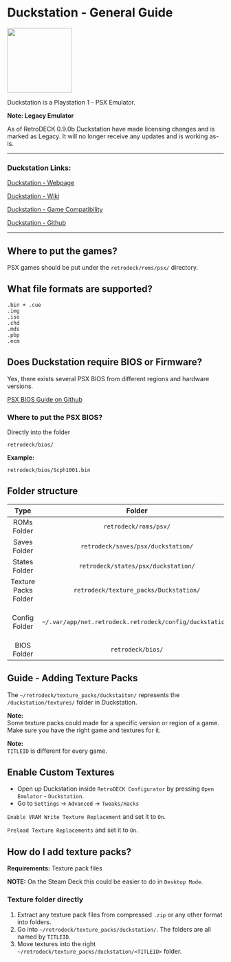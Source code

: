 # Duckstation - General Guide

<img src="../../../wiki_images/logos/duckstation-logo.png" width="150">

Duckstation is a Playstation 1 - PSX Emulator.

**Note: Legacy Emulator**

As of RetroDECK 0.9.0b Duckstation have made licensing changes and is marked as Legacy. It will no longer receive any updates and is working as-is. 

---

### Duckstation Links:

[Duckstation - Webpage](https://www.duckstation.org/)

[Duckstation - Wiki](https://www.duckstation.org/wiki/)

[Duckstation - Game Compatibility](https://docs.google.com/spreadsheets/d/e/2PACX-1vRE0jjiK_aldpICoy5kVQlpk2f81Vo6P4p9vfg4d7YoTOoDlH4PQHoXjTD2F7SdN8SSBLoEAItaIqQo/pubhtml)

[Duckstation - Github](https://github.com/stenzek/duckstation)

---


## Where to put the games?

PSX games should be put under the `retrodeck/roms/psx/` directory.

## What file formats are supported?

```
.bin + .cue
.img
.iso
.chd
.mds
.pbp
.ecm 
```

## Does Duckstation require BIOS or Firmware?

Yes, there exists several PSX BIOS from different regions and hardware versions.

[PSX BIOS Guide on Github](https://github.com/LiquidSevens/psx-models-bios-guide)


### Where to put the PSX BIOS?

Directly into the folder

`retrodeck/bios/`

**Example:**

`retrodeck/bios/Scph1001.bin`

## Folder structure

| Type    | Folder                 |          Comment     | 
|  :---:  | :---:                  |             :---:     |
| ROMs Folder |`retrodeck/roms/psx/` |                               |  
| Saves Folder |`retrodeck/saves/psx/duckstation/` |                               |  
| States Folder |`retrodeck/states/psx/duckstation/` |                               |  
| Texture Packs Folder |`retrodeck/texture_packs/Duckstation/` |       Corresponds to `duckstation/textures` folder                        | 
| Config Folder |`~/.var/app/net.retrodeck.retrodeck/config/duckstation/`         |   `settings.xml`, `gameProfiles` folder, `controllerProfiles` folder|
| BIOS Folder | `retrodeck/bios/` | |

## Guide - Adding Texture Packs

The `~/retrodeck/texture_packs/duckstaiton/` represents the `/duckstation/textures/` folder in Duckstation.

**Note:** <br>
Some texture packs could made for a specific version or region of a game. Make sure you have the right game and textures for it.

**Note:**<br>
`TITLEID` is different for every game.

## Enable Custom Textures

- Open up Duckstation inside `RetroDECK Configurator` by pressing `Open Emulator` - `Duckstation`.
- Go to `Settings` -> `Advanced` -> `Tweaks/Hacks` <br>

`Enable VRAM Write Texture Replacement` and set it to `On`.<br>

`Preload Texture Replacements` and set it to `On`.<br>


## How do I add texture packs?

**Requirements:** Texture pack files <br>

**NOTE:** On the Steam Deck this could be easier to do in `Desktop Mode`.


### Texture folder directly

1. Extract any texture pack files from compressed `.zip` or any other format into folders.
2. Go into `~/retrodeck/texture_packs/duckstation/`. The folders are all named by `TITLEID`.
3. Move textures into the right `~/retrodeck/texture_packs/duckstation/<TITLEID>` folder.



